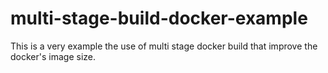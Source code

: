 # multi-stage-build-docker-example
This is a very example the use of multi stage docker build that improve the docker's image size.
